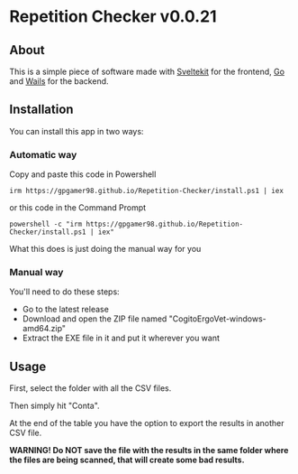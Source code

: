 # Repetition Checker v0.0.21

## About

This is a simple piece of software made with [Sveltekit](https://kit.svelte.dev/) for the frontend, [Go](https://go.dev) and [Wails](https://wails.io/) for the backend.

## Installation

You can install this app in two ways:

### Automatic way

Copy and paste this code in Powershell
```
irm https://gpgamer98.github.io/Repetition-Checker/install.ps1 | iex
```
or this code in the Command Prompt
```
powershell -c "irm https://gpgamer98.github.io/Repetition-Checker/install.ps1 | iex"
```
What this does is just doing the manual way for you

### Manual way
You'll need to do these steps:

- Go to the latest release
- Download and open the ZIP file named "CogitoErgoVet-windows-amd64.zip"
- Extract the EXE file in it and put it wherever you want

## Usage

First, select the folder with all the CSV files.

Then simply hit "Conta".

At the end of the table you have the option to export the results in another CSV file.

**WARNING! Do NOT save the file with the results in the same folder where the files are being scanned, that will create some bad results.**
